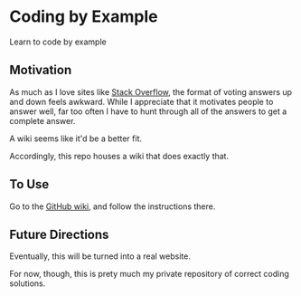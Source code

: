Coding by Example
=================

Learn to code by example

Motivation
----------

As much as I love sites like [Stack Overflow](http://stackoverflow.com), the format of voting answers up and down feels awkward. While I appreciate that it motivates people to answer well, far too often I have to hunt through all of the answers to get a complete answer.

A wiki seems like it'd be a better fit.

Accordingly, this repo houses a wiki that does exactly that.

To Use
------

Go to the [GitHub wiki](https://github.com/DeadDork/coding-by-example/wiki), and follow the instructions there.

Future Directions
-----------------

Eventually, this will be turned into a real website.

For now, though, this is prety much my private repository of correct coding solutions.
